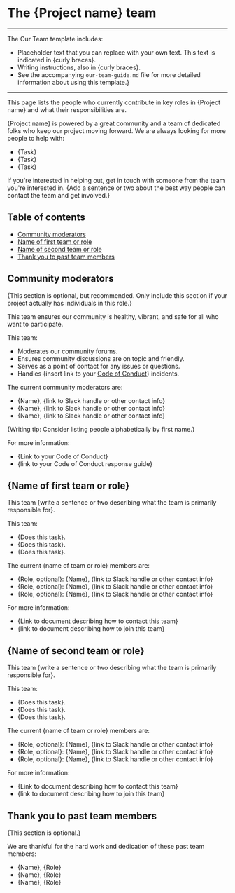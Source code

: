 # The {Project name} team

---
The Our Team template includes:

* Placeholder text that you can replace with your own text. This text is indicated in {curly braces}.
* Writing instructions, also in {curly braces}.
* See the accompanying `our-team-guide.md` file for more detailed information about using this template.}

---

This page lists the people who currently contribute in key roles in {Project name} and what their responsibilities are.

{Project name} is powered by a great community and a team of dedicated folks who keep our project moving forward.
We are always looking for more people to help with:

- {Task}
- {Task}
- {Task}

If you're interested in helping out, get in touch with someone from the team you're interested in.
{Add a sentence or two about the best way people can contact the team and get involved.}


## Table of contents

- [Community moderators](#community-moderators)
- [Name of first team or role](#name-of-first-team-or-role)
- [Name of second team or role](#name-of-second-team-or-role)
- [Thank you to past team members](#thank-you-to-past-team-members)


## Community moderators

{This section is optional, but recommended.
Only include this section if your project actually has individuals in this role.}

This team ensures our community is healthy, vibrant, and safe for all who want to participate.

This team:

- Moderates our community forums.
- Ensures community discussions are on topic and friendly.
- Serves as a point of contact for any issues or questions.
- Handles {insert link to your [Code of Conduct](url)} incidents.

The current community moderators are:

- {Name}, {link to Slack handle or other contact info}
- {Name}, {link to Slack handle or other contact info}
- {Name}, {link to Slack handle or other contact info}

{Writing tip: Consider listing people alphabetically by first name.}

For more information:

- {Link to your Code of Conduct}
- {link to your Code of Conduct response guide}


## {Name of first team or role}

This team {write a sentence or two describing what the team is primarily responsible for}.

This team:

- {Does this task}.
- {Does this task}.
- {Does this task}.

The current {name of team or role} members are:

- {Role, optional}: {Name}, {link to Slack handle or other contact info}
- {Role, optional}: {Name}, {link to Slack handle or other contact info}
- {Role, optional}: {Name}, {link to Slack handle or other contact info}

For more information:

- {Link to document describing how to contact this team}
- {link to document describing how to join this team}


## {Name of second team or role}

This team {write a sentence or two describing what the team is primarily responsible for}.

This team:

- {Does this task}.
- {Does this task}.
- {Does this task}.

The current {name of team or role} members are:

- {Role, optional}: {Name}, {link to Slack handle or other contact info}
- {Role, optional}: {Name}, {link to Slack handle or other contact info}
- {Role, optional}: {Name}, {link to Slack handle or other contact info}

For more information:

- {Link to document describing how to contact this team}
- {link to document describing how to join this team}



## Thank you to past team members

{This section is optional.}

We are thankful for the hard work and dedication of these past team members:

- {Name}, {Role}
- {Name}, {Role}
- {Name}, {Role}

